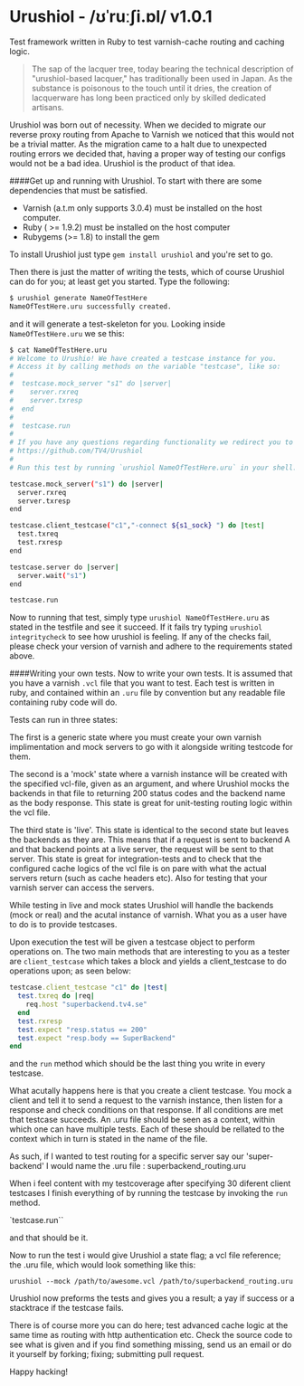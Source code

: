Urushiol - /ʊˈruːʃi.ɒl/ v1.0.1
========

Test framework written in Ruby to test varnish-cache routing and caching logic.

>The sap of the lacquer tree, today bearing the technical description of "urushiol-based lacquer," has traditionally been used in Japan. As the substance is poisonous to the touch until it dries, the creation of lacquerware has long been practiced only by skilled dedicated artisans.

Urushiol was born out of necessity. When we decided to migrate our reverse proxy routing from Apache to Varnish we noticed that this would not be a trivial matter.
As the migration came to a halt due to unexpected routing errors we decided that, having a proper way of testing our configs would not be a bad idea. 
Urushiol is the product of that idea.

####Get up and running with Urushiol.
To start with there are some dependencies that must be satisfied. 
* Varnish (a.t.m only supports 3.0.4) must be installed on the host computer. 
* Ruby ( >= 1.9.2) must be installed on the host computer
* Rubygems (>= 1.8) to install the gem

To install Urushiol just type `gem install urushiol` and you're set to go.

Then there is just the matter of writing the tests, which of course Urushiol can do for you; at least get you started.
Type the following:

```bash
$ urushiol generate NameOfTestHere
NameOfTestHere.uru successfully created.
```

and it will generate a test-skeleton for you. Looking inside `NameOfTestHere.uru` we se this: 

```bash
$ cat NameOfTestHere.uru
# Welcome to Urushio! We have created a testcase instance for you.
# Access it by calling methods on the variable "testcase", like so:
#
#  testcase.mock_server "s1" do |server|
#    server.rxreq
#    server.txresp
#  end
#
#  testcase.run
#
# If you have any questions regarding functionality we redirect you to our Github page:
# https://github.com/TV4/Urushiol
#
# Run this test by running `urushiol NameOfTestHere.uru` in your shell.

testcase.mock_server("s1") do |server|
  server.rxreq
  server.txresp
end

testcase.client_testcase("c1","-connect ${s1_sock} ") do |test|
  test.txreq
  test.rxresp
end

testcase.server do |server|
  server.wait("s1")
end

testcase.run
```

Now to running that test, simply type `urushiol NameOfTestHere.uru` as stated in the testfile and see it succeed.
If it fails try typing `urushiol integritycheck` to see how urushiol is feeling. If any of the checks fail, please check your version of varnish and adhere to 
the requirements stated above.

####Writing your own tests.
Now to write your own tests. It is assumed that you have a varnish `.vcl` file that you want to test.
Each test is written in ruby, and contained within an `.uru` file by convention 
but any readable file containing ruby code will do.

Tests can run in three states: 

The first is a generic state where you must create your own varnish implimentation and mock servers to go with it alongside writing testcode for them.

The second is a 'mock' state where a varnish instance will be created with the specified vcl-file, given as an argument, and where Urushiol mocks the backends in that file to returning 200 status codes 
and the backend name as the body response. This state is great for unit-testing routing logic within the vcl file.

The third state is 'live'. This state is identical to the second state but leaves the backends as they are. This means that if a request is sent to backend A and 
that backend points at a live server, the request will be sent to that server. This state is great for integration-tests and to check that the configured cache logics of
the vcl file is on pare with what the actual servers return (such as cache headers etc). Also for testing that your varnish server can access the servers.

While testing in live and mock states Urushiol will handle the backends (mock or real) and the acutal instance of varnish. What you as a user have to do is to provide testcases.

Upon execution the test will be given a testcase object to perform operations on. The two main methods that are interesting to you as a 
tester are `client_testcase` which takes a block and yields a client_testcase to do operations upon; as seen below:

```ruby
testcase.client_testcase "c1" do |test|
  test.txreq do |req|
    req.host "superbackend.tv4.se"
  end
  test.rxresp
  test.expect "resp.status == 200"
  test.expect "resp.body == SuperBackend"
end
```

and the `run` method which should be the last thing you write in every testcase.

What acutally happens here is that you create a client testcase. You mock a client and tell it to send a request to the varnish 
instance, then listen for a response and check conditions on that response. If all conditions are met that testcase succeeds.
An .uru file should be seen as a context, within which one can have multiple tests. Each of these should be rellated to the context 
which in turn is stated in the name of the file. 

As such, if I wanted to test routing for a specific server say our 'super-backend' I would name the .uru file : superbackend_routing.uru

When i feel content with my testcoverage after specifying 30 diferent client testcases I finish everything of by running the testcase by invoking 
the `run` method.

`testcase.run``

and that should be it.

Now to run the test i would give Urushiol a state flag; a vcl file reference; the .uru file, which would look something like this:

`urushiol --mock /path/to/awesome.vcl /path/to/superbackend_routing.uru`

Urushiol now preforms the tests and gives you a result; a yay if success or a stacktrace if the testcase fails. 

There is of course more you can do here; test advanced cache logic at the same time as routing with http authentication etc. 
Check the source code to see what is given and if you find something missing, send us an email or do it yourself by forking; fixing; submitting pull request.

Happy hacking!
